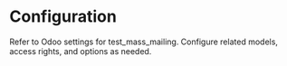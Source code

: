 # Configuration

Refer to Odoo settings for test_mass_mailing. Configure related models, access rights, and options as needed.
